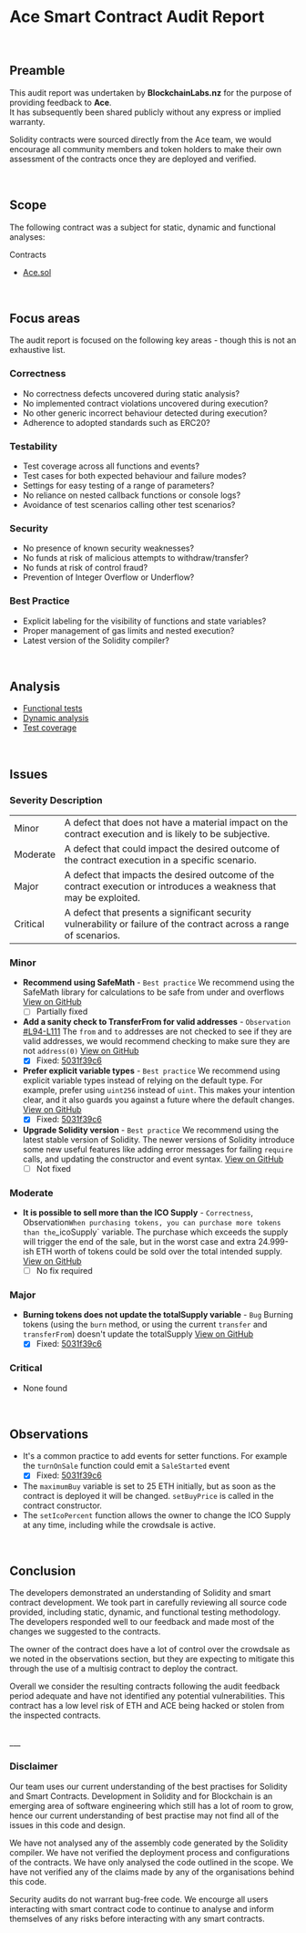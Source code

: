 # Ace Smart Contract Audit Report
<br>

## Preamble
This audit report was undertaken by <b>BlockchainLabs.nz</b> for the purpose of providing feedback to <b>Ace</b>. <br>It has subsequently been shared publicly without any express or implied warranty.

Solidity contracts were sourced directly from the Ace team, we would encourage all community members and token holders to make their own assessment of the contracts once they are deployed and verified.

<br>

## Scope
The following contract was a subject for static, dynamic and functional analyses:

Contracts
  - [Ace.sol](https://github.com/BlockchainLabsNZ/ace-contracts-audit/blob/audit/contracts/ace.sol)
<br>

## Focus areas
The audit report is focused on the following key areas - though this is not an exhaustive list.


### Correctness
- No correctness defects uncovered during static analysis?
- No implemented contract violations uncovered during execution?
- No other generic incorrect behaviour detected during execution?
- Adherence to adopted standards such as ERC20?

### Testability
- Test coverage across all functions and events?
- Test cases for both expected behaviour and failure modes?
- Settings for easy testing of a range of parameters?
- No reliance on nested callback functions or console logs?
- Avoidance of test scenarios calling other test scenarios?

### Security
- No presence of known security weaknesses?
- No funds at risk of malicious attempts to withdraw/transfer?
- No funds at risk of control fraud?
- Prevention of Integer Overflow or Underflow?

### Best Practice
- Explicit labeling for the visibility of functions and state variables?
- Proper management of gas limits and nested execution?
- Latest version of the Solidity compiler?

<br>

## Analysis

- [Functional tests](functional-test-report.md)
- [Dynamic analysis](dynamic-analysis.md)
- [Test coverage](test-coverage.md)

<br>

## Issues

### Severity Description
<table>
<tr>
  <td>Minor</td>
  <td>A defect that does not have a material impact on the contract execution and is likely to be subjective.</td>
</tr>
<tr>
  <td>Moderate</td>
  <td>A defect that could impact the desired outcome of the contract execution in a specific scenario.</td>
</tr>
<tr>
  <td>Major</td>
  <td> A defect that impacts the desired outcome of the contract execution or introduces a weakness that may be exploited.</td>
</tr>
<tr>
  <td>Critical</td>
  <td>A defect that presents a significant security vulnerability or failure of the contract across a range of scenarios.</td>
</tr>
</table>

### Minor
- **Recommend using SafeMath** - `Best practice` We recommend using the SafeMath library for calculations to be safe from under and overflows  [View on GitHub](https://github.com/BlockchainLabsNZ/ace-contracts-audit/issues/5)
  - [ ] Partially fixed
- **Add a sanity check to TransferFrom for valid addresses** - `Observation` [#L94-L111](https://github.com/OpenZeppelin/openzeppelin-solidity/blob/master/contracts/token/ERC20/ERC20.sol#L94-L111]) The `from` and `to` addresses are not checked to see if they are valid addresses, we would recommend checking to make sure they are not `address(0)`  [View on GitHub](https://github.com/BlockchainLabsNZ/ace-contracts-audit/issues/4)
  - [x] Fixed: [5031f39c6](https://github.com/BlockchainLabsNZ/ace-contracts-audit/commit/5031f39c627ae915afb477a270132ae3aa7d5db4)
- **Prefer explicit variable types** - `Best practice` We recommend using explicit variable types instead of relying on the default type. For example, prefer using `uint256` instead of `uint`. This makes your intention clear, and it also guards you against a future where the default changes.  [View on GitHub](https://github.com/BlockchainLabsNZ/ace-contracts-audit/issues/2)
  - [x] Fixed: [5031f39c6](https://github.com/BlockchainLabsNZ/ace-contracts-audit/commit/5031f39c627ae915afb477a270132ae3aa7d5db4)
- **Upgrade Solidity version** - `Best practice` We recommend using the latest stable version of Solidity. The newer versions of Solidity introduce some new useful features like adding error messages for failing `require` calls, and updating the constructor and event syntax.  [View on GitHub](https://github.com/BlockchainLabsNZ/ace-contracts-audit/issues/1)
  - [ ] Not fixed

### Moderate
- **It is possible to sell more than the ICO Supply** - `Correctness`, Observation` When purchasing tokens, you can purchase more tokens than the `_icoSupply` variable. The purchase which exceeds the supply will trigger the end of the sale, but in the worst case and extra 24.999-ish ETH worth of tokens could be sold over the total intended supply.  [View on GitHub](https://github.com/BlockchainLabsNZ/ace-contracts-audit/issues/3)
  - [ ] No fix required

### Major
- **Burning tokens does not update the totalSupply variable** - `Bug` Burning tokens (using the `burn` method, or using the current `transfer` and `transferFrom`) doesn't update the totalSupply  [View on GitHub](https://github.com/BlockchainLabsNZ/ace-contracts-audit/issues/7)
  - [x] Fixed: [5031f39c6](https://github.com/BlockchainLabsNZ/ace-contracts-audit/commit/5031f39c627ae915afb477a270132ae3aa7d5db4)

### Critical
- None found


<br>

## Observations
- It's a common practice to add events for setter functions. For example the `turnOnSale` function could emit a `SaleStarted` event
  - [x] Fixed: [5031f39c6](https://github.com/BlockchainLabsNZ/ace-contracts-audit/commit/5031f39c627ae915afb477a270132ae3aa7d5db4)
- The `maximumBuy` variable is set to 25 ETH initially, but as soon as the contract is deployed it will be changed. `setBuyPrice` is called in the contract constructor.
- The `setIcoPercent` function allows the owner to change the ICO Supply at any time, including while the crowdsale is active.

<br>

## Conclusion

The developers demonstrated an understanding of Solidity and smart contract development. We took part in carefully reviewing all source code provided, including static, dynamic, and functional testing methodology. The developers responded well to our feedback and made most of the changes we suggested to the contracts.

The owner of the contract does have a lot of control over the crowdsale as we noted in the observations section, but they are expecting to mitigate this through the use of a multisig contract to deploy the contract.

Overall we consider the resulting contracts following the audit feedback period adequate and have not identified any potential vulnerabilities. This contract has a low level risk of ETH and ACE being hacked or stolen from the inspected contracts.


<br>
___

### Disclaimer

Our team uses our current understanding of the best practises for Solidity and Smart Contracts. Development in Solidity and for Blockchain is an emerging area of software engineering which still has a lot of room to grow, hence our current understanding of best practise may not find all of the issues in this code and design.

We have not analysed any of the assembly code generated by the Solidity compiler. We have not verified the deployment process and configurations of the contracts. We have only analysed the code outlined in the scope. We have not verified any of the claims made by any of the organisations behind this code.

Security audits do not warrant bug-free code. We encourge all users interacting with smart contract code to continue to analyse and inform themselves of any risks before interacting with any smart contracts.
